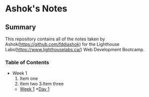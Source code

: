 # Ashok's Notes
## Summary
This repository contains all of the notes taken by Ashok(https://github.com/fddiashok) for the Lighthouse Labs(https://www.lighthouselabs.ca/) Web Development Bootcamp.
### Table of Contents
* Week 1
  1. Item one
  2. Item two
  3.Item three
  * [Week 1](/Week_1)
    *[Day 1](/Week_1/Day_1)
